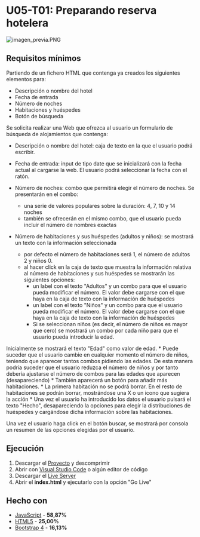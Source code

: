 # U05-T01: Preparando reserva hotelera

![imagen_previa.PNG](https://github.com/Ayoamaro/reservahotelera.github.io/blob/master/img/imagen_previa.PNG?raw=true)

## Requisitos mínimos
Partiendo de un fichero HTML que contenga ya creados los siguientes elementos para:
* Descripción o nombre del hotel
* Fecha de entrada
* Número de noches
* Habitaciones y huéspedes
* Botón de búsqueda

Se solicita realizar una Web que ofrezca al usuario un formulario de búsqueda de alojamientos que contenga:
* Descripción o nombre del hotel: caja de texto en la que el usuario podrá escribir.
* Fecha de entrada: input de tipo date que se inicializará con la fecha actual al cargarse la web. El usuario podrá seleccionar la fecha con el ratón.
* Número de noches: combo que permitirá elegir el número de noches. Se presentarán en el combo:
    * una serie de valores populares sobre la duración: 4, 7, 10 y 14 noches
    * también se ofrecerán en el mismo combo, que el usuario pueda incluir el número de nombres exactas

* Número de habitaciones y sus huéspedes (adultos y niños): se mostrará un texto con la información seleccionada
    * por defecto el número de habitaciones será 1, el número de adultos 2 y niños 0.
    * al hacer click en la caja de texto que muestra la información relativa al número de habitaciones y sus huéspedes se mostrarán las siguientes opciones:
        * un label con el texto "Adultos" y un combo para que el usuario pueda modificar el número. El valor debe cargarse con el que haya en la caja de texto con la información de huéspedes
        * un label con el texto "Niños" y un combo para que el usuario pueda modificar el número. El valor debe cargarse con el que haya en la caja de texto con la información de huéspedes
        * Si se seleccionan niños (es decir, el número de niños es mayor que cero) se mostrará un combo por cada niño para que el usuario pueda introducir la edad.
        
Inicialmente se mostrará el texto "Edad" como valor de edad.
        * Puede suceder que el usuario cambie en cualquier momento el número de niños,
teniendo que aparecer tantos combos pidiendo las edades. De esta manera podría
suceder que el usuario reduzca el número de niños y por tanto debería ajustarse el
número de combos para las edades que aparecen (desapareciendo)
        * También aparecerá un botón para añadir más habitaciones.
            * La primera habitación no se podrá borrar. En el resto de habitaciones se podrán
borrar, mostrándose una X o un icono que sugiera la acción
            * Una vez el usuario ha introducido los datos el usuario pulsará el texto "Hecho",
desapareciendo la opciones para elegir la distribuciones de huéspedes y
cargándose dicha información sobre las habitaciones.

Una vez el usuario haga click en el botón buscar, se mostrará por consola un resumen de las
opciones elegidas por el usuario.

## Ejecución
1. Descargar el [Proyecto](https://bit.ly/2TDhchl) y descomprimir
2. Abrir con [Visual Studio Code](https://code.visualstudio.com) o algún editor de código
3. Descargar el [Live Server](https://bit.ly/3elOzNx)
3. Abrir el **index.html** y ejecutarlo con la opción "Go Live"

## Hecho con
* [JavaScript](https://developer.mozilla.org/es/docs/Web/JavaScript) - **58,87‬%**
* [HTML5](https://developer.mozilla.org/es/docs/HTML/HTML5) - **25,00%**
* [Bootstrap 4](https://getbootstrap.com) - **16,13%**

